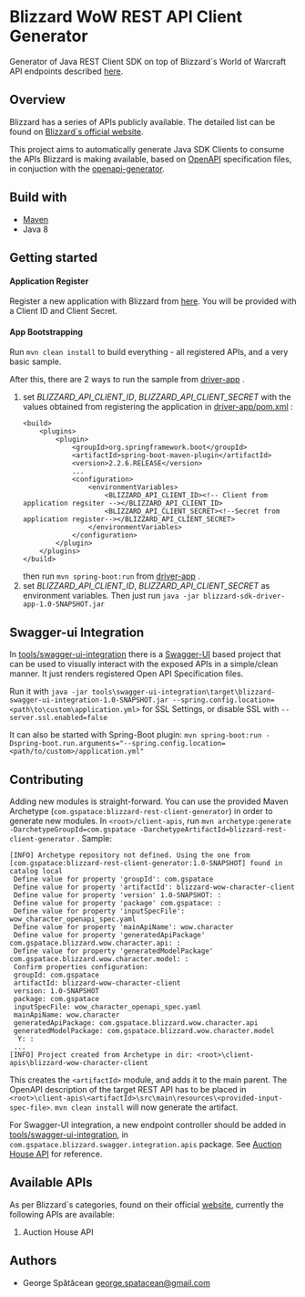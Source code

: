 # Blizzard WoW REST API Client Generator
Generator of Java REST Client SDK on top of Blizzard`s World of Warcraft API 
endpoints described [here](https://develop.battle.net/documentation/world-of-warcraft/game-data-apis). 

## Overview
Blizzard has a series of APIs publicly available. The detailed list can be found on 
[Blizzard`s official website](https://develop.battle.net/documentation/world-of-warcraft/game-data-apis).

This project aims to automatically generate Java SDK Clients to consume the APIs Blizzard is making available,
based on [OpenAPI](https://github.com/OAI/OpenAPI-Specification) specification files, in conjuction with the [openapi-generator](https://github.com/OpenAPITools/openapi-generator).

## Build with
* [Maven](https://maven.apache.org/download.cgi)
* Java 8

## Getting started
#### Application Register
Register a new application with Blizzard from [here](https://develop.battle.net/access/clients). You will be provided with a Client ID and Client Secret.

#### App Bootstrapping
Run `mvn clean install` to build everything - all registered APIs, and a very basic sample.

After this, there are 2 ways to run the sample from [driver-app](driver-app) . 
1. set *BLIZZARD_API_CLIENT_ID*, *BLIZZARD_API_CLIENT_SECRET* with the values obtained from registering the application in [driver-app/pom.xml](driver-app/pom.xml) :
    ```
   <build>
        <plugins>
            <plugin>
                <groupId>org.springframework.boot</groupId>
                <artifactId>spring-boot-maven-plugin</artifactId>
                <version>2.2.6.RELEASE</version>
                ...
                <configuration>
                    <environmentVariables>
                        <BLIZZARD_API_CLIENT_ID><!-- Client from application regsiter --></BLIZZARD_API_CLIENT_ID>
                        <BLIZZARD_API_CLIENT_SECRET><!--Secret from application register--></BLIZZARD_API_CLIENT_SECRET>
                    </environmentVariables>
                </configuration>
            </plugin>
        </plugins>
    </build>
   ``` 
   then run `mvn spring-boot:run` from [driver-app](driver-app) .
 2. set *BLIZZARD_API_CLIENT_ID*, *BLIZZARD_API_CLIENT_SECRET* as environment variables. Then
 just run `java -jar blizzard-sdk-driver-app-1.0-SNAPSHOT.jar`

## Swagger-ui Integration
In [tools/swagger-ui-integration](tools/swagger-ui-integration) there is a [Swagger-UI](https://swagger.io/tools/swagger-ui/) based project that can be used to 
visually interact with the exposed APIs in a simple/clean manner. It just renders registered Open API Specification files.

Run it with `java -jar tools\swagger-ui-integration\target\blizzard-swagger-ui-integration-1.0-SNAPSHOT.jar --spring.config.location=<path\to\custom\application.yml>` for SSL Settings,
 or disable SSL with `--server.ssl.enabled=false`

It can also be started with Spring-Boot plugin: `mvn spring-boot:run -Dspring-boot.run.arguments="--spring.config.location=<path/to/custom>/application.yml"`
## Contributing
Adding new modules is straight-forward. You can use the provided Maven Archetype (`com.gspatace:blizzard-rest-client-generator`) in order to generate new modules.
In `<root>/client-apis`, run `mvn archetype:generate -DarchetypeGroupId=com.gspatace -DarchetypeArtifactId=blizzard-rest-client-generator`
. Sample:
```
[INFO] Archetype repository not defined. Using the one from [com.gspatace:blizzard-rest-client-generator:1.0-SNAPSHOT] found in catalog local
 Define value for property 'groupId': com.gspatace
 Define value for property 'artifactId': blizzard-wow-character-client
 Define value for property 'version' 1.0-SNAPSHOT: :
 Define value for property 'package' com.gspatace: :
 Define value for property 'inputSpecFile': wow_character_openapi_spec.yaml
 Define value for property 'mainApiName': wow.character
 Define value for property 'generatedApiPackage' com.gspatace.blizzard.wow.character.api: :
 Define value for property 'generatedModelPackage' com.gspatace.blizzard.wow.character.model: :
 Confirm properties configuration:
 groupId: com.gspatace
 artifactId: blizzard-wow-character-client
 version: 1.0-SNAPSHOT
 package: com.gspatace
 inputSpecFile: wow_character_openapi_spec.yaml
 mainApiName: wow.character
 generatedApiPackage: com.gspatace.blizzard.wow.character.api
 generatedModelPackage: com.gspatace.blizzard.wow.character.model
  Y: :
 ...
[INFO] Project created from Archetype in dir: <root>\client-apis\blizzard-wow-character-client
``` 
This creates the `<artifactId>` module, and adds it to the main parent. The OpenAPI description of the target REST
API has to be placed in `<root>\client-apis\<artifactId>\src\main\resources\<provided-input-spec-file>`. `mvn clean install` will now generate the artifact.

For Swagger-UI integration, a new endpoint controller should be added in [tools/swagger-ui-integration](tools/swagger-ui-integration), 
in `com.gspatace.blizzard.swagger.integration.apis` package. 
See [Auction House API](tools/swagger-ui-integration/src/main/java/com/gspatace/blizzard/swagger/integration/apis/AuctionHouseApi.java)
for reference.

## Available APIs
As per Blizzard`s categories, found on their official [website](https://develop.battle.net/documentation/world-of-warcraft/game-data-apis), currently the following APIs are available:
1. Auction House API

## Authors
* George Spătăcean <george.spatacean@gmail.com>
 